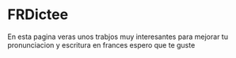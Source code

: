 # FRDictee

En esta pagina veras unos trabjos muy interesantes para mejorar tu pronunciacion y escritura en frances espero que te guste
